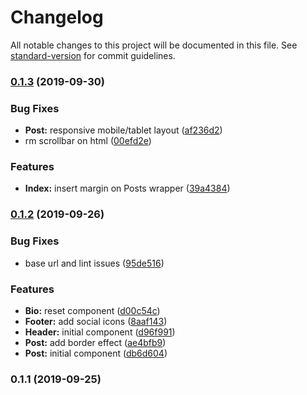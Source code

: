 # Changelog

All notable changes to this project will be documented in this file. See [standard-version](https://github.com/conventional-changelog/standard-version) for commit guidelines.

### [0.1.3](https://github.com/brunodhr/my-blog/compare/v0.1.2...v0.1.3) (2019-09-30)


### Bug Fixes

* **Post:** responsive mobile/tablet layout ([af236d2](https://github.com/brunodhr/my-blog/commit/af236d2))
* rm scrollbar on html ([00efd2e](https://github.com/brunodhr/my-blog/commit/00efd2e))


### Features

* **Index:** insert margin on Posts wrapper ([39a4384](https://github.com/brunodhr/my-blog/commit/39a4384))

### [0.1.2](https://github.com/brunodhr/my-blog/compare/v0.1.1...v0.1.2) (2019-09-26)


### Bug Fixes

* base url and lint issues ([95de516](https://github.com/brunodhr/my-blog/commit/95de516))


### Features

* **Bio:** reset component ([d00c54c](https://github.com/brunodhr/my-blog/commit/d00c54c))
* **Footer:** add social icons ([8aaf143](https://github.com/brunodhr/my-blog/commit/8aaf143))
* **Header:** initial component ([d96f991](https://github.com/brunodhr/my-blog/commit/d96f991))
* **Post:** add border effect  ([ae4bfb9](https://github.com/brunodhr/my-blog/commit/ae4bfb9))
* **Post:** initial component ([db6d604](https://github.com/brunodhr/my-blog/commit/db6d604))

### 0.1.1 (2019-09-25)
